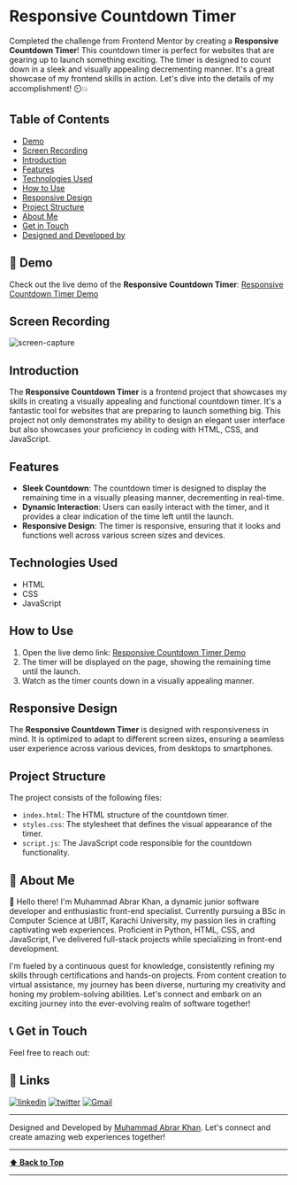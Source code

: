# Responsive Countdown Timer

Completed the challenge from Frontend Mentor by creating a **Responsive Countdown Timer**! This countdown timer is perfect for websites that are gearing up to launch something exciting. The timer is designed to count down in a sleek and visually appealing decrementing manner. It's a great showcase of my frontend skills in action. Let's dive into the details of my accomplishment! ⏲️💥

## Table of Contents

- [Demo](#demo)
- [Screen Recording](#screen-recording)
- [Introduction](#introduction)
- [Features](#features)
- [Technologies Used](#technologies-used)
- [How to Use](#how-to-use)
- [Responsive Design](#responsive-design)
- [Project Structure](#project-structure)
- [About Me](#about-me)
- [Get in Touch](#get-in-touch)
- [Designed and Developed by](#designed-and-developed-by)

## 🚀 Demo

Check out the live demo of the **Responsive Countdown Timer**: [Responsive Countdown Timer Demo](https://muhammad-abrar-khan.github.io/Countdown_Timer.github.io/)

## Screen Recording
![screen-capture](https://github.com/Muhammad-Abrar-Khan/Countdown_Timer.github.io/assets/85924018/9c147be9-db9b-4406-8e9c-00b3288b729c)

## Introduction

The **Responsive Countdown Timer** is a frontend project that showcases my skills in creating a visually appealing and functional countdown timer. It's a fantastic tool for websites that are preparing to launch something big. This project not only demonstrates my ability to design an elegant user interface but also showcases your proficiency in coding with HTML, CSS, and JavaScript.

## Features

- **Sleek Countdown**: The countdown timer is designed to display the remaining time in a visually pleasing manner, decrementing in real-time.
- **Dynamic Interaction**: Users can easily interact with the timer, and it provides a clear indication of the time left until the launch.
- **Responsive Design**: The timer is responsive, ensuring that it looks and functions well across various screen sizes and devices.

## Technologies Used

- HTML
- CSS
- JavaScript

## How to Use

1. Open the live demo link: [Responsive Countdown Timer Demo](https://muhammad-abrar-khan.github.io/Countdown_Timer.github.io/)
2. The timer will be displayed on the page, showing the remaining time until the launch.
3. Watch as the timer counts down in a visually appealing manner.

## Responsive Design

The **Responsive Countdown Timer** is designed with responsiveness in mind. It is optimized to adapt to different screen sizes, ensuring a seamless user experience across various devices, from desktops to smartphones.

## Project Structure

The project consists of the following files:

- `index.html`: The HTML structure of the countdown timer.
- `styles.css`: The stylesheet that defines the visual appearance of the timer.
- `script.js`: The JavaScript code responsible for the countdown functionality.

## 🚀 About Me

👋 Hello there! I'm Muhammad Abrar Khan, a dynamic junior software developer and enthusiastic front-end specialist. Currently pursuing a BSc in Computer Science at UBIT, Karachi University, my passion lies in crafting captivating web experiences. Proficient in Python, HTML, CSS, and JavaScript, I've delivered full-stack projects while specializing in front-end development.

I'm fueled by a continuous quest for knowledge, consistently refining my skills through certifications and hands-on projects. From content creation to virtual assistance, my journey has been diverse, nurturing my creativity and honing my problem-solving abilities. Let's connect and embark on an exciting journey into the ever-evolving realm of software together!

## 📞 Get in Touch

Feel free to reach out:

## 🔗 Links
[![linkedin](https://img.shields.io/badge/linkedin-0A66C2?style=for-the-badge&logo=linkedin&logoColor=white)](https://www.linkedin.com/in/muhammad-abrar-khan-bb03451a7/)
[![twitter](https://img.shields.io/badge/twitter-1DA1F2?style=for-the-badge&logo=twitter&logoColor=white)](https://twitter.com/MAbrarKhan110)
[![Gmail](https://img.shields.io/badge/Gmail-D14836?style=for-the-badge&logo=gmail&logoColor=white)](mailto:makabrarkhan110@gmail.com)


---

Designed and Developed by [Muhammad Abrar Khan](https://github.com/Muhammad-Abrar-Khan). Let's connect and create amazing web experiences together!

---

**[⬆ Back to Top](#Responsive-Countdown-Timer)**

---
